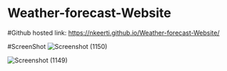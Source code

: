 # Weather-forecast-Website

#Github hosted link: https://nkeerti.github.io/Weather-forecast-Website/

#ScreenShot
![Screenshot (1150)](https://user-images.githubusercontent.com/98823131/178108659-03fad2c0-7f27-44df-a84d-f695ff2fdd6c.png)

![Screenshot (1149)](https://user-images.githubusercontent.com/98823131/178108656-4c2103fe-f3e3-4324-bc9c-82924aa85f0b.png)

